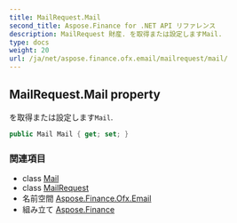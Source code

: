 ```yaml
---
title: MailRequest.Mail
second_title: Aspose.Finance for .NET API リファレンス
description: MailRequest 財産. を取得または設定しますMail.
type: docs
weight: 20
url: /ja/net/aspose.finance.ofx.email/mailrequest/mail/
---
```

## MailRequest.Mail property

を取得または設定します`Mail`.

```csharp
public Mail Mail { get; set; }
```

### 関連項目

* class [Mail](../../../aspose.finance.ofx/mail/)
* class [MailRequest](../)
* 名前空間 [Aspose.Finance.Ofx.Email](../../mailrequest/)
* 組み立て [Aspose.Finance](../../../)


